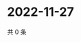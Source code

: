 # 2022-11-27

共 0 条

<!-- BEGIN WEIBO -->
<!-- 最后更新时间 Sun Nov 27 2022 14:17:59 GMT+0800 (China Standard Time) -->

<!-- END WEIBO -->

